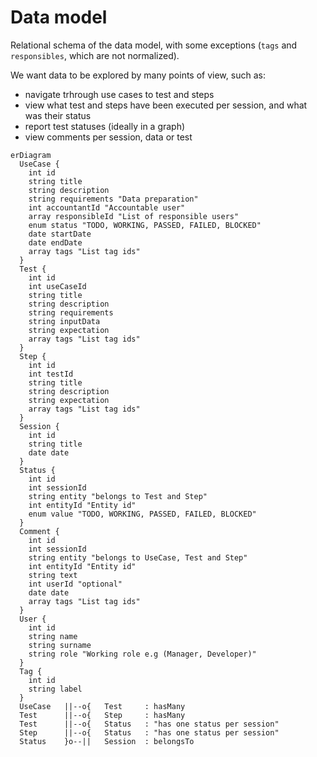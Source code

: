 # Data model

Relational schema of the data model, with some exceptions (`tags` and `responsibles`, which are not normalized).

We want data to be explored by many points of view, such as:

- navigate trhrough use cases to test and steps
- view what test and steps have been executed per session, and what was their status
- report test statuses (ideally in a graph)
- view comments per session, data or test

```mermaid
erDiagram
  UseCase {
    int id
    string title
    string description
    string requirements "Data preparation"
    int accountantId "Accountable user"
    array responsibleId "List of responsible users"
    enum status "TODO, WORKING, PASSED, FAILED, BLOCKED"
    date startDate
    date endDate
    array tags "List tag ids"
  }
  Test {
    int id
    int useCaseId
    string title
    string description
    string requirements
    string inputData
    string expectation
    array tags "List tag ids"
  }
  Step {
    int id
    int testId
    string title
    string description
    string expectation
    array tags "List tag ids"
  }
  Session {
    int id
    string title
    date date
  }
  Status {
    int id
    int sessionId
    string entity "belongs to Test and Step"
    int entityId "Entity id"
    enum value "TODO, WORKING, PASSED, FAILED, BLOCKED"
  }
  Comment {
    int id
    int sessionId
    string entity "belongs to UseCase, Test and Step"
    int entityId "Entity id"
    string text
    int userId "optional"
    date date
    array tags "List tag ids"
  }
  User {
    int id
    string name
    string surname
    string role "Working role e.g (Manager, Developer)"
  }
  Tag {
    int id
    string label
  }
  UseCase   ||--o{   Test     : hasMany
  Test      ||--o{   Step     : hasMany
  Test      ||--o{   Status   : "has one status per session" 
  Step      ||--o{   Status   : "has one status per session"
  Status    }o--||   Session  : belongsTo
```
